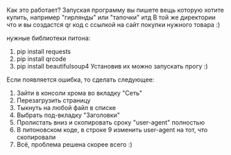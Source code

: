 Как это работает? 
Запуская программу вы пишете вещь которую хотите купить, например "гирлянды" или "тапочки" итд
В той же директории что и вы создастся qr код с ссылкой на сайт покупки нужного товара :)

нужные библиотеки питона:
1) pip install requests
2) pip install qrcode
3) pip install beautifulsoup4
Установив их можно запускать прогу :)







Если появляется ошибка, то сделать следующее:
1) Зайти в консоли хрома во вкладку "Сеть"
2) Перезагрузить страницу
3) Тыкнуть на любой файл в списке
4) Выбрать под-вкладку "Заголовки"
5) Пролистать вниз и скопировать сроку "user-agent" полностью
6) В питоновском коде, в строке 9 изменить user-agent на тот, что скопировали
7) Всё, проблема решена скорее всего :)
